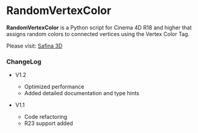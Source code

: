 # RandomVertexColor

**RandomVertexColor** is a Python script for Cinema 4D R18 and higher that assigns random colors to connected vertices using the Vertex Color Tag.

Please visit: [Safina 3D](https://safina3d.blogspot.com)

### ChangeLog
- V1.2
  - Optimized performance
  - Added detailed documentation and type hints
    
- V1.1
  - Code refactoring
  - R23 support added
